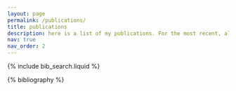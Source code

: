 ```yaml
---
layout: page
permalink: /publications/
title: publications
description: here is a list of my publications. For the most recent, always check google scholar!
nav: true
nav_order: 2
---
```


<!-- _pages/publications.md -->

<!-- Bibsearch Feature -->

{% include bib_search.liquid %}

<div class="publications">

{% bibliography %}

</div>
